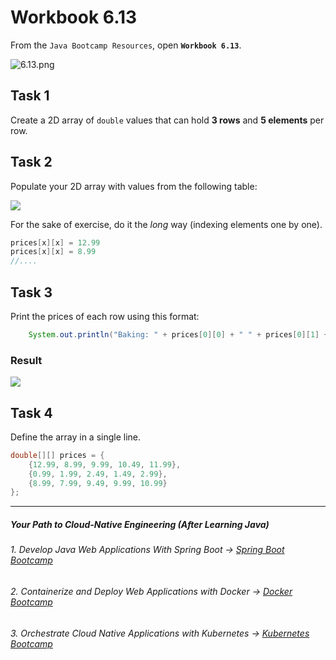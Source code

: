 # Workbook 6.13

From the `Java Bootcamp Resources`, open **`Workbook 6.13`**.

![6.13.png](https://img-c.udemycdn.com/redactor/raw/article_lecture/2025-01-04_01-37-39-7133ff875f920ea4740ef1b5f012149a.png)

## Task 1

Create a 2D array of `double` values that can hold **3 rows** and **5 elements** per row.

## Task 2
Populate your 2D array with values from the following table:

![](https://img-c.udemycdn.com/redactor/raw/article_lecture/2025-01-04_01-37-40-70f8a76f0d75e529e15c9577e4d270fe.png)

For the sake of exercise, do it the *long* way (indexing elements one by one).
```java
prices[x][x] = 12.99
prices[x][x] = 8.99
//....
``` 

## Task 3

Print the prices of each row using this format:

```java
    System.out.println("Baking: " + prices[0][0] + " " + prices[0][1] + " "...);
```

### Result
![](https://img-c.udemycdn.com/redactor/raw/article_lecture/2025-01-04_01-37-40-a9bbf78659779f156443fbb1afceb2dd.png)

## Task 4

Define the array in a single line.

```java
double[][] prices = {
    {12.99, 8.99, 9.99, 10.49, 11.99},
    {0.99, 1.99, 2.49, 1.49, 2.99},
    {8.99, 7.99, 9.49, 9.99, 10.99}
};
```

----------
##### Your Path to Cloud-Native Engineering (After Learning Java)
###### 1. Develop Java Web Applications With Spring Boot → [Spring Boot Bootcamp](https://www.udemy.com/course/the-complete-spring-boot-development-bootcamp/?couponCode=SPRING_BOOTCAMP)
###### 2. Containerize and Deploy Web Applications with Docker → [Docker Bootcamp](https://www.udemy.com/course/docker-bootcamp-conquer-docker-with-real-world-projects/?couponCode=DOCKER_BOOTCAMP)
###### 3. Orchestrate Cloud Native Applications with Kubernetes → [Kubernetes Bootcamp](https://kubernetestraining.io/)